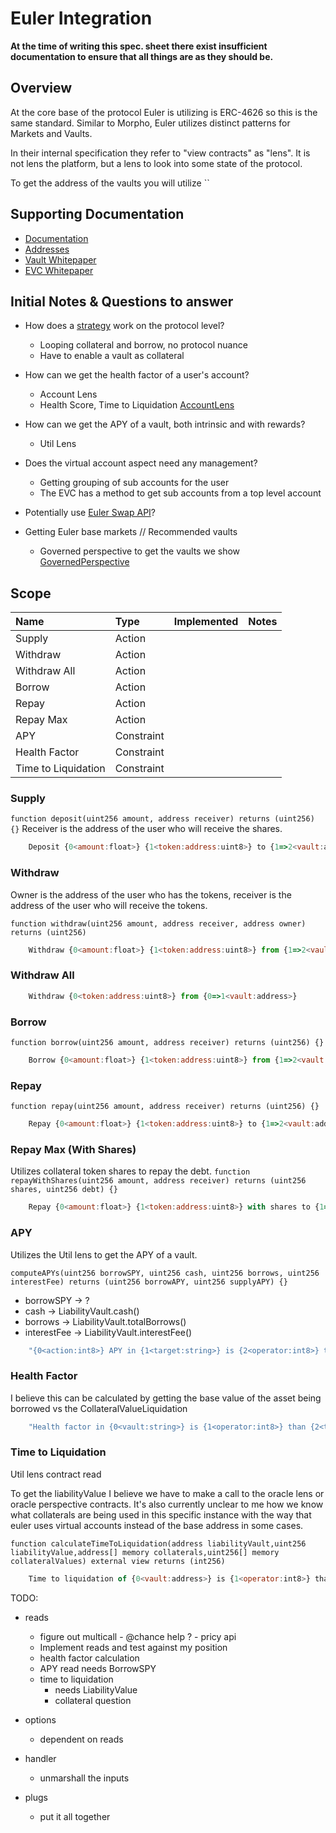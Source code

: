 # Euler Integration

**At the time of writing this spec. sheet there exist insufficient documentation to ensure that all things are as they should be.**

## Overview

At the core base of the protocol Euler is utilizing is ERC-4626 so this is the same standard. Similar to Morpho, Euler utilizes distinct patterns for Markets and Vaults.

In their internal specification they refer to "view contracts" as "lens". It is not lens the platform, but a lens to look into some state of the protocol.

To get the address of the vaults you will utilize ``

## Supporting Documentation

- [Documentation](https://docs.euler.finance)
- [Addresses](https://github.com/euler-xyz/euler-interfaces/tree/master/addresses)
- [Vault Whitepaper](https://github.com/euler-xyz/euler-vault-kit/blob/master/docs/whitepaper.md)
- [EVC Whitepaper](https://evc.wtf/docs/whitepaper/)

## Initial Notes & Questions to answer

- How does a [strategy](https://app.euler.finance/strategies?network=base) work on the protocol level?
  - Looping collateral and borrow, no protocol nuance
  - Have to enable a vault as collateral

- How can we get the health factor of a user's account?
  - Account Lens
  - Health Score, Time to Liquidation [AccountLens](https://basescan.org/address/0x40c1DbD5855bFbCDd3844C4327777FD1c5E039eb#readContract)

- How can we get the APY of a vault, both intrinsic and with rewards?
  - Util Lens

- Does the virtual account aspect need any management?
  - Getting grouping of sub accounts for the user
  - The EVC has a method to get sub accounts from a top level account

- Potentially use [Euler Swap API](https://github.com/euler-xyz/euler-swap-api)?

- Getting Euler base markets // Recommended vaults
  - Governed perspective to get the vaults we show [GovernedPerspective](https://basescan.org/address/0xafc8545c49df2c8216305922d9753bf60bf8c14a#readContract)


## Scope

| Name                | Type       | Implemented | Notes |
| :----------------   | :--------- | :---------: | :---- |
| Supply              | Action     |             |       |
| Withdraw            | Action     |             |       |
| Withdraw All        | Action     |             |       |
| Borrow              | Action     |             |       |
| Repay               | Action     |             |       |
| Repay Max           | Action     |             |       |
| APY                 | Constraint |             |       |
| Health Factor       | Constraint |             |       |
| Time to Liquidation | Constraint |             |       |

### Supply

```function deposit(uint256 amount, address receiver) returns (uint256) {}```
Receiver is the address of the user who will receive the shares.

```javascript [sentence]
    Deposit {0<amount:float>} {1<token:address:uint8>} to {1=>2<vault:address>}
```

### Withdraw

Owner is the address of the user who has the tokens, receiver is the address of the user who will receive the tokens.

```function withdraw(uint256 amount, address receiver, address owner) returns (uint256)```

```javascript [sentence]
    Withdraw {0<amount:float>} {1<token:address:uint8>} from {1=>2<vault:address>}
```

### Withdraw All

```javascript [sentence]
    Withdraw {0<token:address:uint8>} from {0=>1<vault:address>}
```

### Borrow

```function borrow(uint256 amount, address receiver) returns (uint256) {}```

```javascript [sentence]
    Borrow {0<amount:float>} {1<token:address:uint8>} from {1=>2<vault:address}
```

### Repay

```function repay(uint256 amount, address receiver) returns (uint256) {}```

```javascript [sentence]
    Repay {0<amount:float>} {1<token:address:uint8>} to {1=>2<vault:address>}
```

### Repay Max (With Shares)

Utilizes collateral token shares to repay the debt.
```function repayWithShares(uint256 amount, address receiver) returns (uint256 shares, uint256 debt) {}```

```javascript [sentence]
    Repay {0<amount:float>} {1<token:address:uint8>} with shares to {1=>2<vault:address>}
```

### APY

Utilizes the Util lens to get the APY of a vault.

```computeAPYs(uint256 borrowSPY, uint256 cash, uint256 borrows, uint256 interestFee) returns (uint256 borrowAPY, uint256 supplyAPY) {}```

- borrowSPY -> ?
- cash -> LiabilityVault.cash()
- borrows -> LiabilityVault.totalBorrows()
- interestFee -> LiabilityVault.interestFee()

```javascript [sentence]
    "{0<action:int8>} APY in {1<target:string>} is {2<operator:int8>} than {3<threshold:float>}%."
```

### Health Factor

I believe this can be calculated by getting the base value of the asset being borrowed vs the CollateralValueLiquidation

```javascript [sentence]
    "Health factor in {0<vault:string>} is {1<operator:int8>} than {2<threshold:float>}."
```


### Time to Liquidation

Util lens contract read

To get the liabilityValue I believe we have to make a call to the oracle lens or oracle perspective contracts.
It's also currently unclear to me how we know what collaterals are being used in this specific instance with the way that euler uses virtual accounts instead of the base address in some cases.

```function calculateTimeToLiquidation(address liabilityVault,uint256 liabilityValue,address[] memory collaterals,uint256[] memory collateralValues) external view returns (int256)```

```javascript [sentence]
    Time to liquidation of {0<vault:address>} is {1<operator:int8>} than {2<threshold:float>}
```


TODO:

- reads
  - figure out multicall - @chance help ? - pricy api
  - Implement reads and test against my position 
  - health factor calculation 
  - APY read needs BorrowSPY 
  - time to liquidation  
    - needs LiabilityValue
    - collateral question


- options
  - dependent on reads

- handler
  - unmarshall the inputs

- plugs
  - put it all together